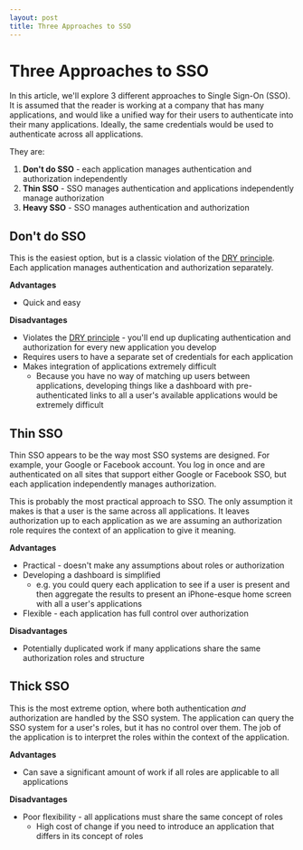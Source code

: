 ```yaml
---
layout: post
title: Three Approaches to SSO
---
```


Three Approaches to SSO
=======================

In this article, we'll explore 3 different approaches to Single Sign-On (SSO). It is assumed that the reader is working at a company that has many applications, and would like a unified way for their users to authenticate into their many applications. Ideally, the same credentials would be used to authenticate across all applications.

They are:

1. __Don't do SSO__ - each application manages authentication and authorization independently
2. __Thin SSO__ - SSO manages authentication and applications independently manage authorization
3. __Heavy SSO__ - SSO manages authentication and authorization


Don't do SSO
------------

This is the easiest option, but is a classic violation of the [DRY principle](http://en.wikipedia.org/wiki/Don't_repeat_yourself "Don't repeat yourself"). Each application manages authentication and authorization separately.

__Advantages__

* Quick and easy

__Disadvantages__

* Violates the [DRY principle](http://en.wikipedia.org/wiki/Don't_repeat_yourself "Don't repeat yourself") - you'll end up duplicating authentication and authorization for every new application you develop
* Requires users to have a separate set of credentials for each application
* Makes integration of applications extremely difficult
  - Because you have no way of matching up users between applications, developing things like a dashboard with pre-authenticated links to all a user's available applications would be extremely difficult


Thin SSO
--------

Thin SSO appears to be the way most SSO systems are designed. For example, your Google or Facebook account. You log in once and are authenticated on all sites that support either Google or Facebook SSO, but each application independently manages authorization.

This is probably the most practical approach to SSO. The only assumption it makes is that a user is the same across all applications. It leaves authorization up to each application as we are assuming an authorization role requires the context of an application to give it meaning.

__Advantages__

* Practical - doesn't make any assumptions about roles or authorization
* Developing a dashboard is simplified
  * e.g. you could query each application to see if a user is present and then aggregate the results to present an iPhone-esque home screen with all a user's applications
* Flexible - each application has full control over authorization

__Disadvantages__

* Potentially duplicated work if many applications share the same authorization roles and structure


Thick SSO
---------

This is the most extreme option, where both authentication _and_ authorization are handled by the SSO system. The application can query the SSO system for a user's roles, but it has no control over them. The job of the application is to interpret the roles within the context of the application.

__Advantages__

* Can save a significant amount of work if all roles are applicable to all applications

__Disadvantages__

* Poor flexibility - all applications must share the same concept of roles
  * High cost of change if you need to introduce an application that differs in its concept of roles
